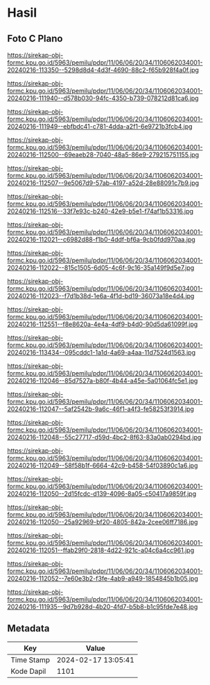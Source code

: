 # Hasil

## Foto C Plano

https://sirekap-obj-formc.kpu.go.id/5963/pemilu/pdpr/11/06/06/20/34/1106062034001-20240216-113350--5298d8d4-4d3f-4690-88c2-f65b928f4a0f.jpg

https://sirekap-obj-formc.kpu.go.id/5963/pemilu/pdpr/11/06/06/20/34/1106062034001-20240216-111940--d578b030-94fc-4350-b739-078212d81ca6.jpg

https://sirekap-obj-formc.kpu.go.id/5963/pemilu/pdpr/11/06/06/20/34/1106062034001-20240216-111949--ebfbdc41-c781-4dda-a2f1-6e9721b3fcb4.jpg

https://sirekap-obj-formc.kpu.go.id/5963/pemilu/pdpr/11/06/06/20/34/1106062034001-20240216-112500--69eaeb28-7040-48a5-86e9-279215751155.jpg

https://sirekap-obj-formc.kpu.go.id/5963/pemilu/pdpr/11/06/06/20/34/1106062034001-20240216-112507--9e5067d9-57ab-4197-a52d-28e88091c7b9.jpg

https://sirekap-obj-formc.kpu.go.id/5963/pemilu/pdpr/11/06/06/20/34/1106062034001-20240216-112516--33f7e93c-b240-42e9-b5e1-f74af1b53316.jpg

https://sirekap-obj-formc.kpu.go.id/5963/pemilu/pdpr/11/06/06/20/34/1106062034001-20240216-112021--c6982d88-f1b0-4ddf-bf6a-9cb0fdd970aa.jpg

https://sirekap-obj-formc.kpu.go.id/5963/pemilu/pdpr/11/06/06/20/34/1106062034001-20240216-112022--815c1505-6d05-4c6f-9c16-35a149f9d5e7.jpg

https://sirekap-obj-formc.kpu.go.id/5963/pemilu/pdpr/11/06/06/20/34/1106062034001-20240216-112023--f7d1b38d-1e6a-4f1d-bd19-36073a18e4d4.jpg

https://sirekap-obj-formc.kpu.go.id/5963/pemilu/pdpr/11/06/06/20/34/1106062034001-20240216-112551--f8e8620a-4e4a-4df9-b4d0-90d5da61099f.jpg

https://sirekap-obj-formc.kpu.go.id/5963/pemilu/pdpr/11/06/06/20/34/1106062034001-20240216-113434--095cddc1-1a1d-4a69-a4aa-11d7524d1563.jpg

https://sirekap-obj-formc.kpu.go.id/5963/pemilu/pdpr/11/06/06/20/34/1106062034001-20240216-112046--85d7527a-b80f-4b44-a45e-5a01064fc5e1.jpg

https://sirekap-obj-formc.kpu.go.id/5963/pemilu/pdpr/11/06/06/20/34/1106062034001-20240216-112047--5af2542b-9a6c-46f1-a4f3-fe58253f3914.jpg

https://sirekap-obj-formc.kpu.go.id/5963/pemilu/pdpr/11/06/06/20/34/1106062034001-20240216-112048--55c27717-d59d-4bc2-8f63-83a0ab0294bd.jpg

https://sirekap-obj-formc.kpu.go.id/5963/pemilu/pdpr/11/06/06/20/34/1106062034001-20240216-112049--58f58b1f-6664-42c9-b458-54f03890c1a6.jpg

https://sirekap-obj-formc.kpu.go.id/5963/pemilu/pdpr/11/06/06/20/34/1106062034001-20240216-112050--2d15fcdc-d139-4096-8a05-c50417a9859f.jpg

https://sirekap-obj-formc.kpu.go.id/5963/pemilu/pdpr/11/06/06/20/34/1106062034001-20240216-112050--25a92969-bf20-4805-842a-2cee06ff7186.jpg

https://sirekap-obj-formc.kpu.go.id/5963/pemilu/pdpr/11/06/06/20/34/1106062034001-20240216-112051--ffab29f0-2818-4d22-921c-a04c6a4cc961.jpg

https://sirekap-obj-formc.kpu.go.id/5963/pemilu/pdpr/11/06/06/20/34/1106062034001-20240216-112052--7e60e3b2-f3fe-4ab9-a949-1854845b1b05.jpg

https://sirekap-obj-formc.kpu.go.id/5963/pemilu/pdpr/11/06/06/20/34/1106062034001-20240216-111935--9d7b928d-4b20-4fd7-b5b8-b1c95fde7e48.jpg


## Metadata

| Key        | Value               |
| ---------- | ------------------- |
| Time Stamp | 2024-02-17 13:05:41 |
| Kode Dapil | 1101                |




